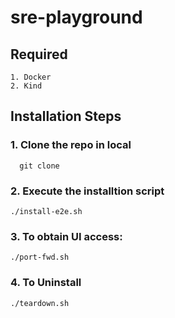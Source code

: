 # sre-playground


## Required
```
1. Docker
2. Kind

```


## Installation Steps

### 1. Clone the repo in local
```
  git clone 
```

### 2. Execute the installtion script
```
./install-e2e.sh
```
### 3. To obtain UI access:
```
./port-fwd.sh
```
### 4. To Uninstall
```
./teardown.sh
```

